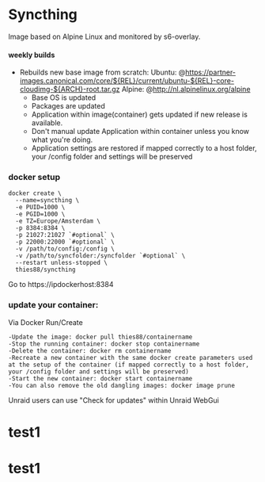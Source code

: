 # Syncthing

Image based on Alpine Linux and monitored by s6-overlay.

#### weekly builds ####
* Rebuilds new base image from scratch:
Ubuntu: @https://partner-images.canonical.com/core/${REL}/current/ubuntu-${REL}-core-cloudimg-${ARCH}-root.tar.gz
Alpine: @http://nl.alpinelinux.org/alpine
  * Base OS is updated
  * Packages are updated
  * Application within image(container) gets updated if new release is available. 
  * Don't manual update Application within container unless you know what you're 		doing.
  * Application settings are restored if mapped correctly to a host folder, your /config folder and settings will be preserved

### docker setup

```
docker create \
  --name=syncthing \
  -e PUID=1000 \
  -e PGID=1000 \
  -e TZ=Europe/Amsterdam \
  -p 8384:8384 \
  -p 21027:21027 `#optional` \
  -p 22000:22000 `#optional` \
  -v /path/to/config:/config \
  -v /path/to/syncfolder:/syncfolder `#optional` \
  --restart unless-stopped \
  thies88/syncthing
```
Go to https://ipdockerhost:8384

### update your container:

Via Docker Run/Create

    -Update the image: docker pull thies88/containername
    -Stop the running container: docker stop containername
    -Delete the container: docker rm containername
    -Recreate a new container with the same docker create parameters used at the setup of the container (if mapped correctly to a host folder, your /config folder and settings will be preserved)
    -Start the new container: docker start containername
    -You can also remove the old dangling images: docker image prune

Unraid users can use "Check for updates" within Unraid WebGui
# test1
# test1
